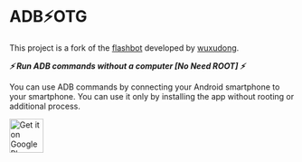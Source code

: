 
# ADB⚡OTG

This project is a fork of the [flashbot](https://github.com/wuxudong/flashbot) developed by [wuxudong](https://github.com/wuxudong).

***⚡ Run ADB commands without a computer [No Need ROOT] ⚡***

You can use ADB commands by connecting your Android smartphone to your smartphone.
You can use it only by installing the app without rooting or additional process.

<a  href='https://play.google.com/store/apps/details?id=com.htetznaing.adbotg'><img  alt='Get it on Google Play'  src='https://play.google.com/intl/en_us/badges/static/images/badges/en_badge_web_generic.png' height=60px/></a>